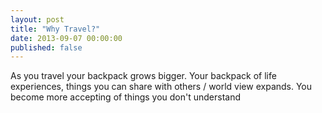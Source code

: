 ```yaml
---
layout: post
title: "Why Travel?"
date: 2013-09-07 00:00:00
published: false
---
```


As you travel your backpack grows bigger. Your backpack of life experiences, 
things you can share with others / world view expands. You become more accepting 
of things you don't understand
